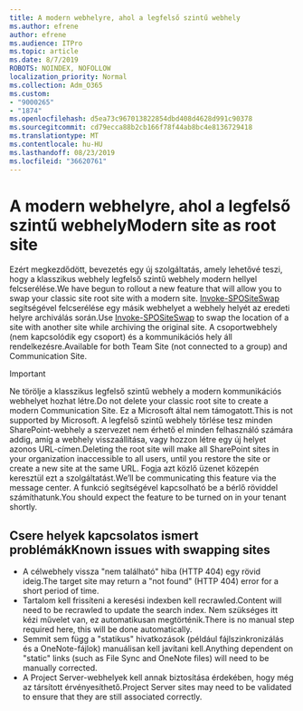 ```yaml
---
title: A modern webhelyre, ahol a legfelső szintű webhely
ms.author: efrene
author: efrene
ms.audience: ITPro
ms.topic: article
ms.date: 8/7/2019
ROBOTS: NOINDEX, NOFOLLOW
localization_priority: Normal
ms.collection: Adm_O365
ms.custom:
- "9000265"
- "1874"
ms.openlocfilehash: d5ea73c967013822854dbd408d4628d991c90378
ms.sourcegitcommit: cd79ecca88b2cb166f78f44ab8bc4e8136729418
ms.translationtype: MT
ms.contentlocale: hu-HU
ms.lasthandoff: 08/23/2019
ms.locfileid: "36620761"
---
```

# <a name="modern-site-as-root-site"></a><span data-ttu-id="2ea71-102">A modern webhelyre, ahol a legfelső szintű webhely</span><span class="sxs-lookup"><span data-stu-id="2ea71-102">Modern site as root site</span></span>

<span data-ttu-id="2ea71-103">Ezért megkezdődött, bevezetés egy új szolgáltatás, amely lehetővé teszi, hogy a klasszikus webhely legfelső szintű webhely modern hellyel felcserélése.</span><span class="sxs-lookup"><span data-stu-id="2ea71-103">We have begun to rollout a new feature that will allow you to swap your classic site root site with a modern site.</span></span> <span data-ttu-id="2ea71-104">[Invoke-SPOSiteSwap](https://docs.microsoft.com/powershell/module/sharepoint-online/invoke-spositeswap?view=sharepoint-ps) segítségével felcserélése egy másik webhelyet a webhely helyét az eredeti helyre archiválás során.</span><span class="sxs-lookup"><span data-stu-id="2ea71-104">Use [Invoke-SPOSiteSwap](https://docs.microsoft.com/powershell/module/sharepoint-online/invoke-spositeswap?view=sharepoint-ps) to swap the location of a site with another site while archiving the original site.</span></span> <span data-ttu-id="2ea71-105">A csoportwebhely (nem kapcsolódik egy csoport) és a kommunikációs hely áll rendelkezésre.</span><span class="sxs-lookup"><span data-stu-id="2ea71-105">Available for both Team Site (not connected to a group) and Communication Site.</span></span> 

>[!Important]
> <span data-ttu-id="2ea71-106">Ne törölje a klasszikus legfelső szintű webhely a modern kommunikációs webhelyet hozhat létre.</span><span class="sxs-lookup"><span data-stu-id="2ea71-106">Do not delete your classic root site to create a modern Communication Site.</span></span> <span data-ttu-id="2ea71-107">Ez a Microsoft által nem támogatott.</span><span class="sxs-lookup"><span data-stu-id="2ea71-107">This is not supported by Microsoft.</span></span> <span data-ttu-id="2ea71-108">A legfelső szintű webhely törlése tesz minden SharePoint-webhely a szervezet nem érhető el minden felhasználó számára addig, amíg a webhely visszaállítása, vagy hozzon létre egy új helyet azonos URL-címen.</span><span class="sxs-lookup"><span data-stu-id="2ea71-108">Deleting the root site will make all SharePoint sites in your organization inaccessible to all users, until you restore the site or create a new site at the same URL.</span></span> <span data-ttu-id="2ea71-109">Fogja azt közlő üzenet közepén keresztül ezt a szolgáltatást.</span><span class="sxs-lookup"><span data-stu-id="2ea71-109">We’ll be communicating this feature via the message center.</span></span> <span data-ttu-id="2ea71-110">A funkció segítségével kapcsolható be a bérlő röviddel számíthatunk.</span><span class="sxs-lookup"><span data-stu-id="2ea71-110">You should expect the feature to be turned on in your tenant shortly.</span></span>

## <a name="known-issues-with-swapping-sites"></a><span data-ttu-id="2ea71-111">Csere helyek kapcsolatos ismert problémák</span><span class="sxs-lookup"><span data-stu-id="2ea71-111">Known issues with swapping sites</span></span>
- <span data-ttu-id="2ea71-112">A célwebhely vissza "nem található" hiba (HTTP 404) egy rövid ideig.</span><span class="sxs-lookup"><span data-stu-id="2ea71-112">The target site may return a "not found" (HTTP 404) error for a short period of time.</span></span>
- <span data-ttu-id="2ea71-113">Tartalom kell frissíteni a keresési indexben kell recrawled.</span><span class="sxs-lookup"><span data-stu-id="2ea71-113">Content will need to be recrawled to update the search index.</span></span> <span data-ttu-id="2ea71-114">Nem szükséges itt kézi művelet van, ez automatikusan megtörténik.</span><span class="sxs-lookup"><span data-stu-id="2ea71-114">There is no manual step required here, this will be done automatically.</span></span>
- <span data-ttu-id="2ea71-115">Semmit sem függ a "statikus" hivatkozások (például fájlszinkronizálás és a OneNote-fájlok) manuálisan kell javítani kell.</span><span class="sxs-lookup"><span data-stu-id="2ea71-115">Anything dependent on "static" links (such as File Sync and OneNote files) will need to be manually corrected.</span></span>
- <span data-ttu-id="2ea71-116">A Project Server-webhelyek kell annak biztosítása érdekében, hogy még az társított érvényesíthető.</span><span class="sxs-lookup"><span data-stu-id="2ea71-116">Project Server sites may need to be validated to ensure that they are still associated correctly.</span></span> 
